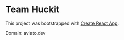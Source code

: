 # Team Huckit

This project was bootstrapped with [Create React App](https://github.com/facebookincubator/create-react-app).

Domain: aviato.dev
